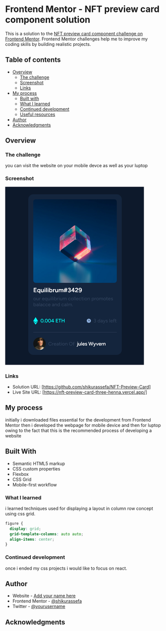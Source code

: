 # Frontend Mentor - NFT preview card component solution

This is a solution to the [NFT preview card component challenge on Frontend Mentor](https://www.frontendmentor.io/challenges/nft-preview-card-component-SbdUL_w0U). Frontend Mentor challenges help me to improve my coding skills by building realistic projects.

## Table of contents

- [Overview](#overview)
  - [The challenge](#the-challenge)
  - [Screenshot](#screenshot)
  - [Links](#links)
- [My process](#my-process)
  - [Built with](#built-with)
  - [What I learned](#what-i-learned)
  - [Continued development](#continued-development)
  - [Useful resources](#useful-resources)
- [Author](#author)
- [Acknowledgments](#acknowledgments)

## Overview

### The challenge

you can visit the website on your mobile devce as well as your luptop

### Screenshot

![](./images/Screenshot%202024-12-23%20at%2017-23-34%20nft-preview-card-component.png)

### Links

- Solution URL: [https://github.com/shikurassefa/NFT-Preview-Card]
- Live Site URL: [https://nft-preview-card-three-henna.vercel.app/]

## My process

initially i downloaded files essential for the development from Frontend Mentor
then i developed the webpage for mobile device and then for luptop owing to the fact that this is the recommended process of developing a website

## Built With

- Semantic HTML5 markup
- CSS custom properties
- Flexbox
- CSS Grid
- Mobile-first workflow

### What I learned

i learned techniques used for displaying a layout in column row concept using css grid.

```css
figure {
  display: grid;
  grid-template-columns: auto auto;
  align-items: center;
}
```

### Continued development

once i ended my css projects i would like to focus on react.

## Author

- Website - [Add your name here](https://www.your-site.com)
- Frontend Mentor - [@shikurassefa](https://www.frontendmentor.io/profile/shikurassefa)
- Twitter - [@yourusername](https://www.twitter.com/yourusername)

## Acknowledgments
